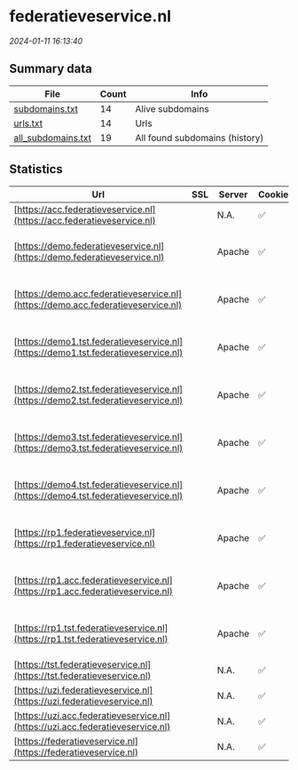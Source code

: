 # federatieveservice.nl
*2024-01-11 16:13:40*
## Summary data


| File       | Count | Info |
|------------|-------|------|
|[subdomains.txt](/data/federatieveservice.nl/subdomains.txt)|14|Alive subdomains|
|[urls.txt](/data/federatieveservice.nl/urls.txt)|14|Urls|
|[all_subdomains.txt](/data/federatieveservice.nl/all_subdomains.txt)|19|All found subdomains (history)|


## Statistics


| Url | SSL | Server | Cookie | HSTS | CSP | XFO | XXP | RP | Tech |Title |
|------------|-------|------|------|------|------|------|------|------|------|------|
|[https://acc.federatieveservice.nl](https://acc.federatieveservice.nl)| |N.A.|:white_check_mark: |:white_check_mark: | :white_check_mark:| :white_check_mark: | :white_check_mark: | :white_check_mark: |HSTS|[organization_fr...|
|[https://demo.federatieveservice.nl](https://demo.federatieveservice.nl)| |Apache|:white_check_mark: |:white_check_mark: | :white_check_mark:| :white_check_mark: | | :white_check_mark: |Apache HTTP Server HSTS|A-Select Filter...|
|[https://demo.acc.federatieveservice.nl](https://demo.acc.federatieveservice.nl)| |Apache|:white_check_mark: |:white_check_mark: | :white_check_mark:| :white_check_mark: | | :white_check_mark: |Apache HTTP Server HSTS|A-Select Filter...|
|[https://demo1.tst.federatieveservice.nl](https://demo1.tst.federatieveservice.nl)| |Apache|:white_check_mark: |:white_check_mark: | :white_check_mark:| :white_check_mark: | | :white_check_mark: |Apache HTTP Server HSTS|A-Select Filter...|
|[https://demo2.tst.federatieveservice.nl](https://demo2.tst.federatieveservice.nl)| |Apache|:white_check_mark: |:white_check_mark: | :white_check_mark:| :white_check_mark: | | :white_check_mark: |Apache HTTP Server HSTS|A-Select Filter...|
|[https://demo3.tst.federatieveservice.nl](https://demo3.tst.federatieveservice.nl)| |Apache|:white_check_mark: |:white_check_mark: | :white_check_mark:| :white_check_mark: | | :white_check_mark: |Apache HTTP Server HSTS|A-Select Filter...|
|[https://demo4.tst.federatieveservice.nl](https://demo4.tst.federatieveservice.nl)| |Apache|:white_check_mark: |:white_check_mark: | :white_check_mark:| :white_check_mark: | | :white_check_mark: |Apache HTTP Server HSTS|A-Select Filter...|
|[https://rp1.federatieveservice.nl](https://rp1.federatieveservice.nl)| |Apache|:white_check_mark: |:white_check_mark: | :white_check_mark:| :white_check_mark: | | :white_check_mark: |Apache HTTP Server HSTS||
|[https://rp1.acc.federatieveservice.nl](https://rp1.acc.federatieveservice.nl)| |Apache|:white_check_mark: |:white_check_mark: | :white_check_mark:| :white_check_mark: | | :white_check_mark: |Apache HTTP Server HSTS||
|[https://rp1.tst.federatieveservice.nl](https://rp1.tst.federatieveservice.nl)| |Apache|:white_check_mark: |:white_check_mark: | :white_check_mark:| :white_check_mark: | | :white_check_mark: |Apache HTTP Server HSTS||
|[https://tst.federatieveservice.nl](https://tst.federatieveservice.nl)| |N.A.|:white_check_mark: |:white_check_mark: | :white_check_mark:| :white_check_mark: | :white_check_mark: | :white_check_mark: |HSTS|[organization_fr...|
|[https://uzi.federatieveservice.nl](https://uzi.federatieveservice.nl)| |N.A.|:white_check_mark: |:white_check_mark: | :white_check_mark:| :white_check_mark: | :white_check_mark: | :white_check_mark: |HSTS|[organization_fr...|
|[https://uzi.acc.federatieveservice.nl](https://uzi.acc.federatieveservice.nl)| |N.A.|:white_check_mark: |:white_check_mark: | :white_check_mark:| :white_check_mark: | :white_check_mark: | :white_check_mark: |HSTS|[organization_fr...|
|[https://federatieveservice.nl](https://federatieveservice.nl)| |N.A.|:white_check_mark: |:white_check_mark: | :white_check_mark:| :white_check_mark: | :white_check_mark: | :white_check_mark: |HSTS|[organization_fr...|